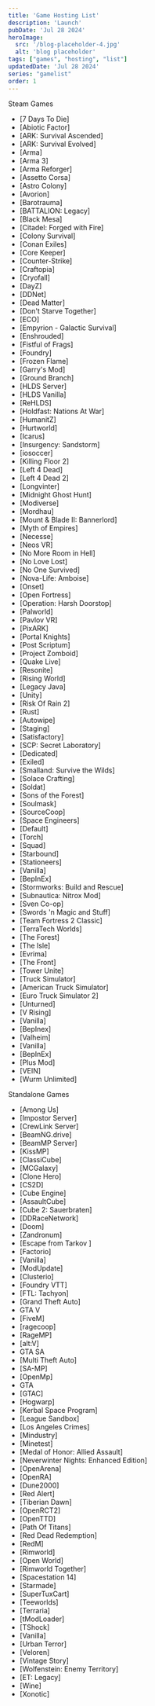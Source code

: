 ```yaml
---
title: 'Game Hosting List'
description: 'Launch'
pubDate: 'Jul 28 2024'
heroImage: 
  src: '/blog-placeholder-4.jpg'
  alt: 'blog placeholder'
tags: ["games", "hosting", "list"]
updatedDate: 'Jul 28 2024'
series: "gamelist"
order: 1
---
```

Steam Games 
 - [7 Days To Die] 
 - [Abiotic Factor] 
 - [ARK: Survival Ascended] 
 - [ARK: Survival Evolved] 
 - [Arma] 
 - [Arma 3] 
 - [Arma Reforger] 
 - [Assetto Corsa] 
 - [Astro Colony] 
 - [Avorion] 
 - [Barotrauma] 
 - [BATTALION: Legacy] 
 - [Black Mesa] 
 - [Citadel: Forged with Fire] 
 - [Colony Survival] 
 - [Conan Exiles] 
 - [Core Keeper] 
 - [Counter-Strike] 
 - [Craftopia] 
 - [Cryofall] 
 - [DayZ] 
 - [DDNet] 
 - [Dead Matter] 
 - [Don't Starve Together] 
 - [ECO] 
 - [Empyrion - Galactic Survival] 
 - [Enshrouded] 
 - [Fistful of Frags] 
 - [Foundry] 
 - [Frozen Flame] 
 - [Garry's Mod] 
 - [Ground Branch] 
 - [HLDS Server] 
 - [HLDS Vanilla] 
 - [ReHLDS] 
 - [Holdfast: Nations At War] 
 - [HumanitZ] 
 - [Hurtworld] 
 - [Icarus] 
 - [Insurgency: Sandstorm] 
 - [iosoccer] 
 - [Killing Floor 2] 
 - [Left 4 Dead] 
 - [Left 4 Dead 2] 
 - [Longvinter] 
 - [Midnight Ghost Hunt] 
 - [Modiverse] 
 - [Mordhau] 
 - [Mount & Blade II: Bannerlord] 
 - [Myth of Empires] 
 - [Necesse] 
 - [Neos VR] 
 - [No More Room in Hell] 
 - [No Love Lost] 
 - [No One Survived] 
 - [Nova-Life: Amboise] 
 - [Onset] 
 - [Open Fortress] 
 - [Operation: Harsh Doorstop] 
 - [Palworld] 
 - [Pavlov VR] 
 - [PixARK] 
 - [Portal Knights] 
 - [Post Scriptum] 
 - [Project Zomboid] 
 - [Quake Live] 
 - [Resonite] 
 - [Rising World] 
 - [Legacy Java] 
 - [Unity] 
 - [Risk Of Rain 2] 
 - [Rust] 
 - [Autowipe] 
 - [Staging] 
 - [Satisfactory] 
 - [SCP: Secret Laboratory] 
 - [Dedicated] 
 - [Exiled] 
 - [Smalland: Survive the Wilds] 
 - [Solace Crafting] 
 - [Soldat] 
 - [Sons of the Forest] 
 - [Soulmask] 
 - [SourceCoop] 
 - [Space Engineers] 
 - [Default] 
 - [Torch] 
 - [Squad] 
 - [Starbound] 
 - [Stationeers] 
 - [Vanilla] 
 - [BepInEx] 
 - [Stormworks: Build and Rescue] 
 - [Subnautica: Nitrox Mod] 
 - [Sven Co-op]
 - [Swords 'n Magic and Stuff] 
 - [Team Fortress 2 Classic] 
 - [TerraTech Worlds] 
 - [The Forest] 
 - [The Isle] 
 - [Evrima] 
 - [The Front] 
 - [Tower Unite] 
 - [Truck Simulator]
 - [American Truck Simulator]
 - [Euro Truck Simulator 2]
 - [Unturned] 
 - [V Rising] 
 - [Vanilla] 
 - [BepInex] 
 - [Valheim] 
 - [Vanilla] 
 - [BepInEx] 
 - [Plus Mod] 
 - [VEIN] 
 - [Wurm Unlimited]

Standalone Games 
 - [Among Us] 
 - [Impostor Server] 
 - [CrewLink Server] 
 - [BeamNG.drive] 
 - [BeamMP Server] 
 - [KissMP] 
 - [ClassiCube] 
 - [MCGalaxy] 
 - [Clone Hero] 
 - [CS2D] 
 - [Cube Engine] 
 - [AssaultCube] 
 - [Cube 2: Sauerbraten] 
 - [DDRaceNetwork] 
 - [Doom] 
 - [Zandronum] 
 - [Escape from Tarkov ] 
 - [Factorio] 
 - [Vanilla] 
 - [ModUpdate] 
 - [Clusterio] 
 - [Foundry VTT] 
 - [FTL: Tachyon] 
 - [Grand Theft Auto] 
 - GTA V 
 - [FiveM] 
 - [ragecoop] 
 - [RageMP] 
 - [alt:V] 
 - GTA SA 
 - [Multi Theft Auto] 
 - [SA-MP] 
 - [OpenMp] 
 - GTA 
 - [GTAC] 
 - [Hogwarp] 
 - [Kerbal Space Program] 
 - [League Sandbox] 
 - [Los Angeles Crimes] 
 - [Mindustry] 
 - [Minetest] 
 - [Medal of Honor: Allied Assault] 
 - [Neverwinter Nights: Enhanced Edition] 
 - [OpenArena] 
 - [OpenRA] 
 - [Dune2000] 
 - [Red Alert] 
 - [Tiberian Dawn] 
 - [OpenRCT2] 
 - [OpenTTD] 
 - [Path Of Titans] 
 - [Red Dead Redemption] 
 - [RedM] 
 - [Rimworld] 
 - [Open World] 
 - [Rimworld Together] 
 - [Spacestation 14] 
 - [Starmade] 
 - [SuperTuxCart] 
 - [Teeworlds] 
 - [Terraria] 
 - [tModLoader] 
 - [TShock] 
 - [Vanilla] 
 - [Urban Terror] 
 - [Veloren] 
 - [Vintage Story] 
 - [Wolfenstein: Enemy Territory]
 - [ET: Legacy]
 - [Wine]
 - [Xonotic]
